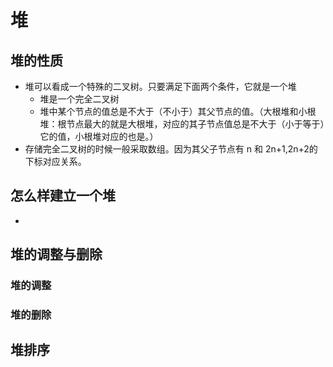 # 堆

## 堆的性质

- 堆可以看成一个特殊的二叉树。只要满足下面两个条件，它就是一个堆
  - 堆是一个完全二叉树
  - 堆中某个节点的值总是不大于（不小于）其父节点的值。（大根堆和小根堆：根节点最大的就是大根堆，对应的其子节点值总是不大于（小于等于）它的值，小根堆对应的也是。）
- 存储完全二叉树的时候一般采取数组。因为其父子节点有 n 和 2n+1,2n+2的下标对应关系。

## 怎么样建立一个堆

- 

## 堆的调整与删除

### 堆的调整

### 堆的删除

## 堆排序

